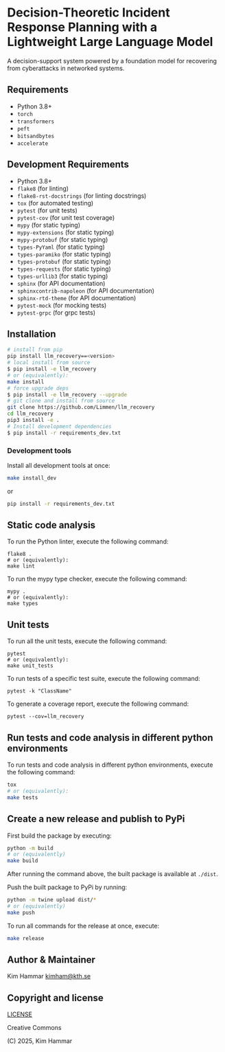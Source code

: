 # Decision-Theoretic Incident Response Planning with a Lightweight Large Language Model

A decision-support system powered by a foundation model for recovering from cyberattacks in networked systems.

## Requirements

- Python 3.8+
- `torch`
- `transformers`
- `peft`
- `bitsandbytes`
- `accelerate`

## Development Requirements

- Python 3.8+
- `flake8` (for linting)
- `flake8-rst-docstrings` (for linting docstrings)
- `tox` (for automated testing)
- `pytest` (for unit tests)
- `pytest-cov` (for unit test coverage)
- `mypy` (for static typing)
- `mypy-extensions` (for static typing)
- `mypy-protobuf` (for static typing)
- `types-PyYaml` (for static typing)
- `types-paramiko` (for static typing)
- `types-protobuf` (for static typing)
- `types-requests` (for static typing)
- `types-urllib3` (for static typing)
- `sphinx` (for API documentation)
- `sphinxcontrib-napoleon` (for API documentation)
- `sphinx-rtd-theme` (for API documentation)
- `pytest-mock` (for mocking tests)
- `pytest-grpc` (for grpc tests)

## Installation

```bash
# install from pip
pip install llm_recovery==<version>
# local install from source
$ pip install -e llm_recovery
# or (equivalently):
make install
# force upgrade deps
$ pip install -e llm_recovery --upgrade
# git clone and install from source
git clone https://github.com/Limmen/llm_recovery
cd llm_recovery
pip3 install -e .
# Install development dependencies
$ pip install -r requirements_dev.txt
```

### Development tools

Install all development tools at once:
```bash
make install_dev
```
or
```bash
pip install -r requirements_dev.txt
```

## Static code analysis

To run the Python linter, execute the following command:
```
flake8 .
# or (equivalently):
make lint
```

To run the mypy type checker, execute the following command:
```
mypy .
# or (equivalently):
make types
```

## Unit tests

To run all the unit tests, execute the following command:
```
pytest
# or (equivalently):
make unit_tests
```

To run tests of a specific test suite, execute the following command:
```
pytest -k "ClassName"
```

To generate a coverage report, execute the following command:
```
pytest --cov=llm_recovery
```

## Run tests and code analysis in different python environments

To run tests and code analysis in different python environments, execute the following command:

```bash
tox
# or (equivalently):
make tests
```

## Create a new release and publish to PyPi

First build the package by executing:
```bash
python -m build
# or (equivalently)
make build
```
After running the command above, the built package is available at `./dist`.

Push the built package to PyPi by running:
```bash
python -m twine upload dist/*
# or (equivalently)
make push
```

To run all commands for the release at once, execute:
```bash
make release
```

## Author & Maintainer

Kim Hammar <kimham@kth.se>

## Copyright and license

[LICENSE](LICENSE.md)

Creative Commons

(C) 2025, Kim Hammar

